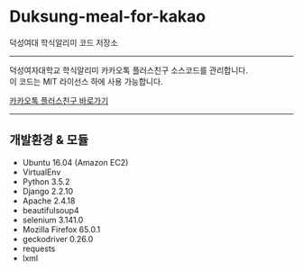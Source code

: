 # Duksung-meal-for-kakao
덕성여대 학식알리미 코드 저장소
- - -
덕성여자대학교 학식알리미 카카오톡 플러스친구 소스코드를 관리합니다.  
이 코드는 MIT 라이선스 하에 사용 가능합니다.  

[카카오톡 플러스친구 바로가기](https://pf.kakao.com/_qQnHC)
- - -
## 개발환경 & 모듈
- Ubuntu 16.04 (Amazon EC2)
- VirtualEnv
- Python 3.5.2
- Django 2.2.10
- Apache 2.4.18
- beautifulsoup4
- selenium 3.141.0
- Mozilla Firefox 65.0.1
- geckodriver 0.26.0
- requests
- lxml
